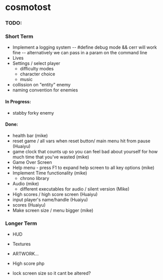 
# cosmotost

### TODO:

### Short Term
- Implement a logging system
    -- #define debug mode && cerr will work fine
    -- alternatively we can pass in a param on the command line 
- Lives
- Settings / select player
    - difficulty modes
    - character choice
    - music
- collission on "entity" enemy
- naming convention for enemies


#### In Progress:
- stabby forky enemy


#### Done:
- health bar (mike)
- reset game / all vars when reset button/ main menu hit from pause (Huaiyu)
- game clock that counts up so you can feel bad about yourself for how much
    time that you've wasted (mike)
- Game Over Screen
- Help menu - press F1 to expand help screen to all key options (mike)
- Implement Time functionality (mike)
    - chrono library
- Audio (mike)
    - different executables for audio / silent version (Mike)
- High scores / high score screen (Huaiyu)
- input player's name/handle (Huaiyu)
- scores (Huaiyu)
- Make screen size / menu bigger (mike)

### Longer Term

- HUD
- Textures
- ARTWORK...
- High score php

- lock screen size so it cant be altered?


[//]: # "https://www.markdownguide.org/cheat-sheet/"
[//]: # "The above link goes to a markdown cheat-sheet for readme"


